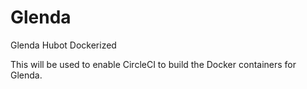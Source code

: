 # Glenda
Glenda Hubot Dockerized

This will be used to enable CircleCI to build the Docker containers for Glenda.
